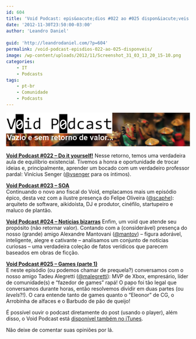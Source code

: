```yaml
---
id: 604
title: 'Void Podcast: epis&oacute;dios #022 ao #025 dispon&iacute;veis!'
date: '2012-11-30T23:50:00-03:00'
author: 'Leandro Daniel'

guid: 'http://leandrodaniel.com/?p=604'
permalink: /void-podcast-episdios-022-ao-025-disponveis/
image: /wp-content/uploads/2012/11/Screenshot_31_03_13_20_15-10.png
categories:
    - IT
    - Podcasts
tags:
    - pt-br
    - Comunidade
    - Podcasts
---
```


![](/assets/pics/VoidBanner.png)

**[Void Podcast #022 – Do it yourself!](https://voidpodcast.wordpress.com/2012/07/24/void-podcast-022-do-it-yourself/)** Nesse retorno, temos uma verdadeira aula de equilíbrio existencial. Tivemos a honra e oportunidade de trocar ideias e, principalmente, aprender um bocado com um verdadeiro professor pardal: Vinícius Senger ([@vsenger](http://twitter.com/vsenger) para os íntimos).

**[Void Podcast #023 – SOA](https://voidpodcast.wordpress.com/2012/08/06/void-podcast-023-soa/)**  
Continuando o novo ano fiscal do Void, emplacamos mais um episódio épico, desta vez com a ilustre presença do Felipe Oliveira ([@scaphe](http://twitter.com/scaphe)): arquiteto de software, aikidoísta, DJ e produtor, cinéfilo, startupeiro e maluco de plantão.

**[Void Podcast #024 – Notícias bizarras](https://voidpodcast.wordpress.com/2012/08/26/void-podcast-024-noticias-bizarras/)** Enfim, um void que atende seu propósito (não retornar valor). Contando com a (considerável) presença do nosso (grande) amigo Alexandre Mantovani ([@mantov](http://twitter.com/mantov)) – figura adorável, inteligente, alegre e cativante – analisamos um conjunto de notícias curiosas – uma verdadeira coleção de fatos verídicos que parecem baseados em obras de ficção.

**[Void Podcast #025 – Games (parte 1)](https://voidpodcast.wordpress.com/2012/11/26/void-podcast-025-games-parte-1/)**  
E neste episódio (ou podemos chamar de prequela?) conversamos com o nosso amigo Tadeu Alegretti ([@malegretti](https://twitter.com/malegretti)): MVP de Xbox, empresário, líder de comunidade(s) e “fazedor de games” rapá! O papo foi tão legal que conversamos durante horas, então resolvemos dividir em duas partes (ou *levels*?!). O cara entende tanto de games quanto o “Eleonor” de CG, o Arrobinha de alfaces e o Barbudo de pão de queijo!

É possível ouvir o podcast diretamente do post (usando o player), além disso, o Void Podcast está [disponível também no iTunes](http://itunes.apple.com/br/podcast/void-podcast/id443186480).

Não deixe de comentar suas opiniões por lá.
